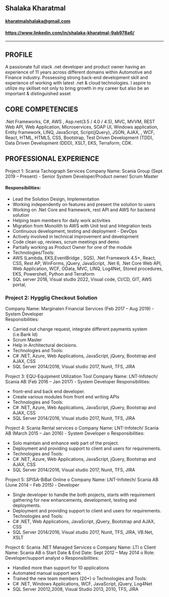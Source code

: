 ## Shalaka Kharatmal
#### <kharatmalshalaka@gmail.com>
#### <https://www.linkedin.com/in/shalaka-kharatmal-9ab978a6/>

-------------------     ----------------------------

## PROFILE
A passionate full stack .net developer and product owner having an experience of 11 years across different domains within Automotive and Finance industry. Possessing strong back-end development skill and experience of working with latest .net & cloud technologies. I aspire to utilize my skillset not only to bring growth in my career but also be an important & distinguished asset 

## CORE COMPETENCIES
.Net Frameworks, C#, AWS , Asp.net(3.5 / 4.0 / 4.5), MVC, MVVM, REST Web API, Web Application, Microservices, SOAP UI, Windows application, Entity framework, LINQ, JavaScript, Script(jQuery), JSON, AJAX, , WCF, React, HTML, HTML5, CSS, Bootstrap, Test Driven Development (TDD), Data Driven Development (DDD), XSLT, EKS, Terraform, CDK.

## PROFESSIONAL EXPERIENCE
   Project 1: Scania Tachograph Services
	Company Name:  Scania Group (Sept 2019 – Present) - Senior System Developer/Product owner/ Scrum Master
####	Responsibilities: 			
- Lead the Solution Design, Implementation
-	Working independently on features and present the solution to users
-	Working on .Net Core and framework, rest API and AWS for backend solution
-	Helping team members for daily work activities
-	Migration from Monolith to AWS with Unit test and Integration tests
-	Continuous development, testing and deployment - DevOps
-	Actively involved in technical improvement and development
-	Code clean up, reviews, scrum meetings and demo
-	Partially working as Product Owner for one of the module
-	Technologies/Tools: 
-	AWS (Lambda, EKS,EventBridge , SQS), .Net Framework 4.5+, React, CSS, Rest AP, WinForms, jQuery, JavaScript, .Net 6, .Net Core Web API, Web Application, WCF, OData, MVC, LINQ, Log4Net, Stored procedures, EKS, Powershell, Python and Terraform
-	SQL server 2018, Visual studio 2022, Visual code, CI/CD, GIT, AWS portal, 

### Project 2: Hygglig Checkout Solution
Company Name: Marginalen Financial Services (Feb 2017 – Aug 2019) - System Developer	
Responsibilities: 	
-	Carried out change request, integrate different payments system (i.e.Bank Id)
-	Scrum Master
-	Help in Architectural decisions.
-	Technologies and Tools: 
-	C# .NET, Azure, Web Applications, JavaScript, jQuery, Bootstrap and AJAX, CSS
-	SQL Server 2014/2016, Visual studio 2017, Nunit, TFS, JIRA

Project 3: EQU-Equipment Utilization Tool
	Company Name: LNT-Infotech/ Scania AB (Feb 2016 – Jan 2017) - System Developer
	Responsibilities: 	
-	front-end and back end developer.
-	Create various modules from front end writing APIs
-	Technologies and Tools: 
-	C# .NET, Azure, Web Applications, JavaScript, jQuery, Bootstrap and AJAX, CSS
-	 SQL Server 2014/2016, Visual studio 2017, Nunit, TFS, JIRA

Project 4: Scania Rental services
o	Company Name: LNT-Infotech/ Scania AB (March 2015 – Jan 2016) - System Developer
o	Responsibilities: 	
-	Solo maintain and enhance web part of the project.
-	 Deployment and providing support to client and users for requirements.
-	Technologies and Tools: 
-	C# .NET, Azure, Web Applications, JavaScript, jQuery, Bootstrap and AJAX, CSS
-	 SQL Server 2014/2016, Visual studio 2017, Nunit, TFS, JIRA
 
Project 5: SPISA-BiBat Online
o	Company Name: LNT-Infotech/ Scania AB (June 2014 – Feb 2015) - Developer 
-	Single developer to handle the both projects, starts with requirement gathering for new enhancements, development, testing and deployments.
-	Deployment and providing support to client and users for requirements.
  Technologies and Tools: 
-	C# .NET, Web Applications, JavaScript, jQuery, Bootstrap and AJAX, CSS
-	 SQL Server 2014/2016, Visual studio 2017, Nunit, TFS, JIRA, VB.Net, XSLT

Project 6: Scania .NET Managed Services
o	Company Name: 		LTI
o	Client Name:			Scania AB
o	Start Date & End Date: 	Sept 2012 – May 2014
o	Role: 				Developer/support analyst
o	Responsibilities: 	
-	Handled more than support for 10 applications
-	Automated manual support work
-	Trained the new team members (20+)
o	Technologies and Tools: 
-	C# .NET, Windows Applications, WCF, JavaScript, jQuery, Log4Net
-	SQL Server 20012,2008, Visual Studio 2013, 2010, TFS, JIRA

